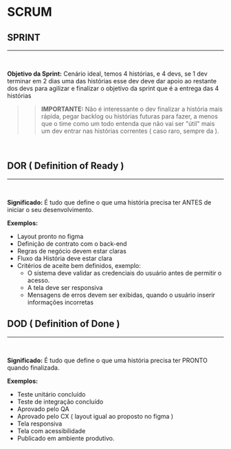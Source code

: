 # SCRUM

## SPRINT
---
<br>

**Objetivo da Sprint:** Cenário ideal, temos 4 histórias, e 4 devs, se 1 dev terminar em 2 dias uma das histórias esse dev deve dar apoio ao restante dos devs para agilizar e finalizar o objetivo da sprint que é a entrega das 4 histórias

>> **IMPORTANTE:** Não é interessante o dev finalizar a história mais rápida, pegar backlog ou histórias futuras para fazer, a menos que o time como um todo entenda que não vai ser "útil" mais um dev entrar nas histórias correntes ( caso raro, sempre da ).

<br>

## DOR ( Definition of Ready )
---
<br>

**Significado:** É tudo que define o que uma história precisa ter ANTES de iniciar o seu desenvolvimento.

**Exemplos:**
  - Layout pronto no figma
  - Definição de contrato com o back-end
  - Regras de negócio devem estar claras
  - Fluxo da História deve estar clara
  - Critérios de aceite bem definidos, exemplo:
    - O sistema deve validar as credenciais do usuário antes de permitir o acesso.
    - A tela deve ser responsiva
    - Mensagens de erros devem ser exibidas, quando o usuário inserir informações incorretas

## DOD ( Definition of Done )
---
<br>

**Significado:** É tudo que define o que uma história precisa ter PRONTO quando finalizada.

**Exemplos:**
  - Teste unitário concluído
  - Teste de integração concluído
  - Aprovado pelo QA
  - Aprovado pelo CX ( layout igual ao proposto no figma )
  - Tela responsiva
  - Tela com acessibilidade
  - Publicado em ambiente produtivo.